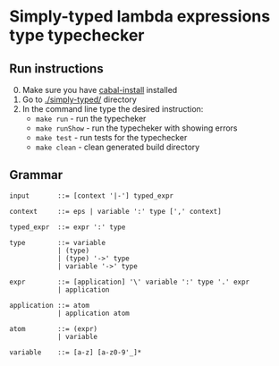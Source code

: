 # Simply-typed lambda expressions type typechecker

## Run instructions
0. Make sure you have [cabal-install](https://cabal.readthedocs.io/en/latest/developing-packages.html) installed
1. Go to [./simply-typed/](https://github.com/sancho20021/lambda-typecheker/tree/main/simply-typed) directory
2. In the command line type the desired instruction:
    - ```make run``` - run the typecheker
    - ```make runShow``` - run the typecheker with showing errors
    - ```make test``` - run tests for the typechecker
    - ```make clean``` - clean generated build directory

## Grammar
    input       ::= [context '|-'] typed_expr

    context     ::= eps | variable ':' type [',' context]

    typed_expr  ::= expr ':' type

    type        ::= variable
                | (type)
                | (type) '->' type
                | variable '->' type

    expr        ::= [application] '\' variable ':' type '.' expr
                | application

    application ::= atom
                | application atom

    atom        ::= (expr)
                | variable

    variable    ::= [a-z] [a-z0-9'_]*
